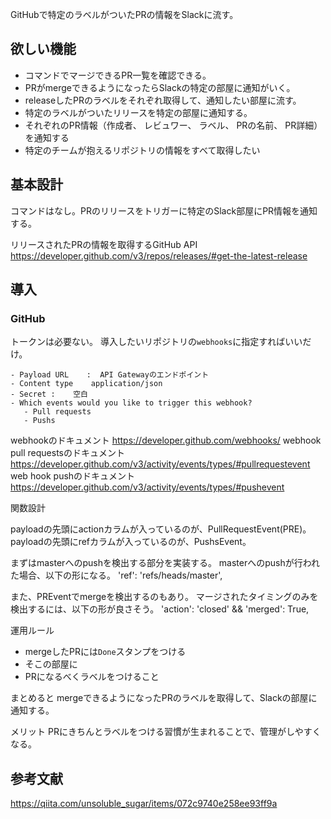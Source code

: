 GitHubで特定のラベルがついたPRの情報をSlackに流す。

## 欲しい機能
- コマンドでマージできるPR一覧を確認できる。
- PRがmergeできるようになったらSlackの特定の部屋に通知がいく。
- releaseしたPRのラベルをそれぞれ取得して、通知したい部屋に流す。
- 特定のラベルがついたリリースを特定の部屋に通知する。
- それぞれのPR情報（作成者、 レビュワー、 ラベル、 PRの名前、 PR詳細）を通知する
- 特定のチームが抱えるリポジトリの情報をすべて取得したい

## 基本設計
コマンドはなし。PRのリリースをトリガーに特定のSlack部屋にPR情報を通知する。


リリースされたPRの情報を取得するGitHub API
https://developer.github.com/v3/repos/releases/#get-the-latest-release

## 導入
### GitHub
トークンは必要ない。
導入したいリポジトリの`webhooks`に指定すればいいだけ。

```
- Payload URL    :  API Gatewayのエンドポイント
- Content type    application/json
- Secret :    空白
- Which events would you like to trigger this webhook?
   - Pull requests
   - Pushs

```

webhookのドキュメント
https://developer.github.com/webhooks/
webhook pull requestsのドキュメント
https://developer.github.com/v3/activity/events/types/#pullrequestevent
web hook pushのドキュメント
https://developer.github.com/v3/activity/events/types/#pushevent

関数設計

payloadの先頭にactionカラムが入っているのが、PullRequestEvent(PRE)。
payloadの先頭にrefカラムが入っているのが、PushsEvent。

まずはmasterへのpushを検出する部分を実装する。
masterへのpushが行われた場合、以下の形になる。
'ref': 'refs/heads/master',

また、PREventでmergeを検出するのもあり。
マージされたタイミングのみを検出するには、以下の形が良さそう。
'action': 'closed' && 'merged': True,




運用ルール
- mergeしたPRには`Done`スタンプをつける
- そこの部屋に
- PRになるべくラベルをつけること

まとめると
mergeできるようになったPRのラベルを取得して、Slackの部屋に通知する。


メリット
PRにきちんとラベルをつける習慣が生まれることで、管理がしやすくなる。





## 参考文献
https://qiita.com/unsoluble_sugar/items/072c9740e258ee93ff9a